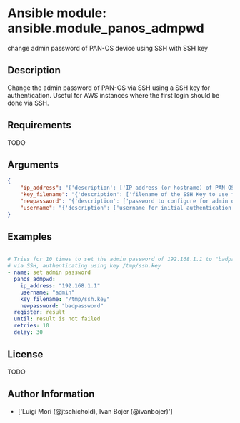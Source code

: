 # Ansible module: ansible.module_panos_admpwd


change admin password of PAN-OS device using SSH with SSH key

## Description

Change the admin password of PAN-OS via SSH using a SSH key for authentication.
Useful for AWS instances where the first login should be done via SSH.

## Requirements

TODO

## Arguments

``` json
{
    "ip_address": "{'description': ['IP address (or hostname) of PAN-OS device'], 'required': True}",
    "key_filename": "{'description': ['filename of the SSH Key to use for authentication'], 'required': True}",
    "newpassword": "{'description': ['password to configure for admin on the PAN-OS device'], 'required': True}",
    "username": "{'description': ['username for initial authentication'], 'required': False, 'default': 'admin'}",
}
```

## Examples


``` yaml

# Tries for 10 times to set the admin password of 192.168.1.1 to "badpassword"
# via SSH, authenticating using key /tmp/ssh.key
- name: set admin password
  panos_admpwd:
    ip_address: "192.168.1.1"
    username: "admin"
    key_filename: "/tmp/ssh.key"
    newpassword: "badpassword"
  register: result
  until: result is not failed
  retries: 10
  delay: 30

```

## License

TODO

## Author Information
  - ['Luigi Mori (@jtschichold), Ivan Bojer (@ivanbojer)']
